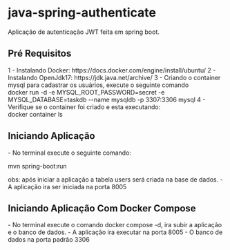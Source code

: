 # java-spring-authenticate
Aplicação de autenticação JWT feita em spring boot.


<h2>Pré Requisitos</h2>
1 - Instalando Docker: https://docs.docker.com/engine/install/ubuntu/
2 - Instalando OpenJdk17: https://jdk.java.net/archive/
3 - Criando o container mysql para cadastrar os usuários, execute o seguinte comando <br/>
docker run -d -e MYSQL_ROOT_PASSWORD=secret -e MYSQL_DATABASE=taskdb --name mysqldb -p 3307:3306 mysql
4 - Verifique se o container foi criado e esta executando: <br/>
docker container ls


<h2>Iniciando Aplicação</h2>
 - No terminal execute o seguinte comando: <p>mvn spring-boot:run</p>
 obs: após iniciar a aplicação a tabela users será criada na base de dados.
 - A aplicação ira ser iniciada na porta 8005


 <h2>Iniciando Aplicação Com Docker Compose</h2>
 - No terminal execute o comando docker compose -d, ira subir a aplicação e o banco de dados.
 - A aplicação ira executar na porta 8005
 - O banco de dados na porta padrão 3306

 



